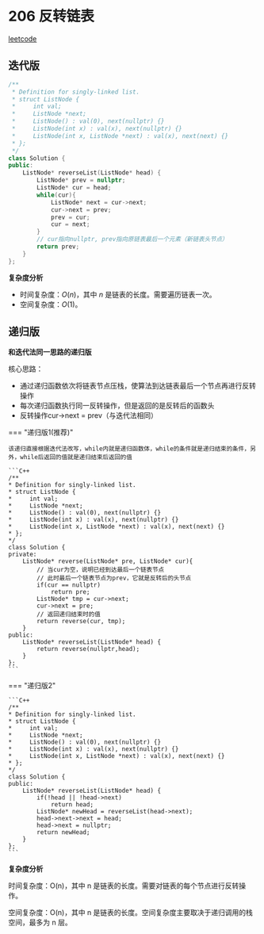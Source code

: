 # 206 反转链表

[leetcode](https://leetcode.cn/problems/reverse-linked-list/description/)

## 迭代版

```C++
/**
 * Definition for singly-linked list.
 * struct ListNode {
 *     int val;
 *     ListNode *next;
 *     ListNode() : val(0), next(nullptr) {}
 *     ListNode(int x) : val(x), next(nullptr) {}
 *     ListNode(int x, ListNode *next) : val(x), next(next) {}
 * };
 */
class Solution {
public:
    ListNode* reverseList(ListNode* head) {
        ListNode* prev = nullptr;
        ListNode* cur = head;
        while(cur){
            ListNode* next = cur->next;
            cur->next = prev;
            prev = cur;
            cur = next;
        }
      	// cur指向nullptr, prev指向原链表最后一个元素（新链表头节点）
        return prev;
    }
};
```

**复杂度分析**

- 时间复杂度：*O*(*n*)，其中 *n* 是链表的长度。需要遍历链表一次。
- 空间复杂度：*O*(1)。

## 递归版

**和迭代法同一思路的递归版**

核心思路：

- 通过递归函数依次将链表节点压栈，使算法到达链表最后一个节点再进行反转操作
- 每次递归函数执行同一反转操作，但是返回的是反转后的函数头
- 反转操作cur->next = prev（与迭代法相同）

=== "递归版1(推荐)"

    该递归直接根据迭代法改写，while内就是递归函数体，while的条件就是递归结束的条件，另外，while后返回的值就是递归结束后返回的值

    ```C++
    /**
    * Definition for singly-linked list.
    * struct ListNode {
    *     int val;
    *     ListNode *next;
    *     ListNode() : val(0), next(nullptr) {}
    *     ListNode(int x) : val(x), next(nullptr) {}
    *     ListNode(int x, ListNode *next) : val(x), next(next) {}
    * };
    */
    class Solution {
    private:
        ListNode* reverse(ListNode* pre, ListNode* cur){
            // 当cur为空，说明已经到达最后一个链表节点
            // 此时最后一个链表节点为prev，它就是反转后的头节点
            if(cur == nullptr)
                return pre;
            ListNode* tmp = cur->next;
            cur->next = pre;
            // 返回递归结束时的值
            return reverse(cur, tmp);
        }
    public:
        ListNode* reverseList(ListNode* head) {
            return reverse(nullptr,head);
        }
    };
    ```

=== "递归版2"

    ```C++
    /**
    * Definition for singly-linked list.
    * struct ListNode {
    *     int val;
    *     ListNode *next;
    *     ListNode() : val(0), next(nullptr) {}
    *     ListNode(int x) : val(x), next(nullptr) {}
    *     ListNode(int x, ListNode *next) : val(x), next(next) {}
    * };
    */
    class Solution {
    public:
        ListNode* reverseList(ListNode* head) {
            if(!head || !head->next)
                return head;
            ListNode* newHead = reverseList(head->next);
            head->next->next = head;
            head->next = nullptr;
            return newHead;
        }
    };
    ```

**复杂度分析**

时间复杂度：O(n)，其中 n 是链表的长度。需要对链表的每个节点进行反转操作。

空间复杂度：O(n)，其中 n 是链表的长度。空间复杂度主要取决于递归调用的栈空间，最多为 n 层。


